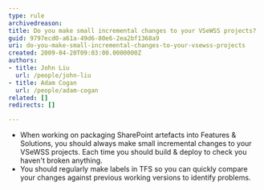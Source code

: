 ```yaml
---
type: rule
archivedreason: 
title: Do you make small incremental changes to your VSeWSS projects?
guid: 9797ecd0-a61a-49d6-80e6-2ea2bf1368a9
uri: do-you-make-small-incremental-changes-to-your-vsewss-projects
created: 2009-04-20T09:03:00.0000000Z
authors:
- title: John Liu
  url: /people/john-liu
- title: Adam Cogan
  url: /people/adam-cogan
related: []
redirects: []

---
```


* When working on packaging SharePoint artefacts into Features & Solutions, you should always make small incremental changes to your VSeWSS projects. Each time you should build & deploy to check you haven't broken anything.
* You should regularly make labels in TFS so you can quickly compare your changes against previous working versions to identify problems.


<!--endintro-->
